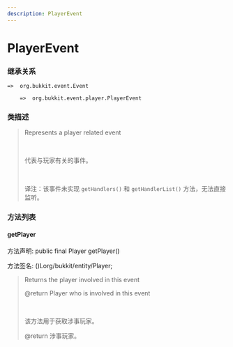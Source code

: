 ```yaml
---
description: PlayerEvent
---
```


# PlayerEvent

### 继承关系

    =>  org.bukkit.event.Event

        =>  org.bukkit.event.player.PlayerEvent

### 类描述

> Represents a player related event
> 
> <br>
> 
> 代表与玩家有关的事件。
> 
> <br>
> 
> 译注：该事件未实现 `getHandlers()` 和 `getHandlerList()` 方法，无法直接监听。

### 方法列表

#### getPlayer

方法声明: public final Player getPlayer()

方法签名: ()Lorg/bukkit/entity/Player;

> Returns the player involved in this event
> 
> @return Player who is involved in this event
> 
> <br>
> 
> 该方法用于获取涉事玩家。
> 
> @return 涉事玩家。